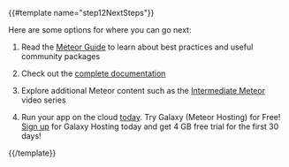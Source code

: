 {{#template name="step12NextSteps"}}

Here are some options for where you can go next:

1. Read the [Meteor Guide](http://guide.meteor.com) to learn about best practices and useful community packages

2. Check out the [complete documentation](https://docs.meteor.com)

3. Explore additional Meteor content such as the [Intermediate Meteor](https://www.youtube.com/watch?v=BI8IslJHSag&list=PLLnpHn493BHFYZUSK62aVycgcAouqBt7V) video series

4. Run your app on the cloud [today](https://www.meteor.com/hosting). Try Galaxy (Meteor Hosting) for Free! [Sign up](https://www.meteor.com/hosting) for Galaxy Hosting today and get 4 GB free trial for the first 30 days!

{{/template}}
